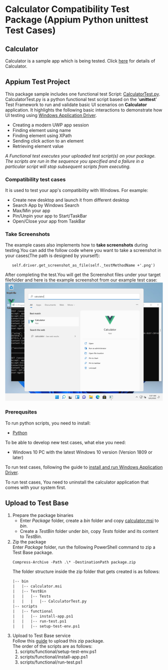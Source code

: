 # Calculator Compatibility Test Package (Appium Python unittest Test Cases)
## Calculator
Calculator is a sample app which is being tested. Click [here](../../../../Sample-App-Src/Calculator) for details of Calculator.

## Appium Test Project
This package sample includes one functional test Script: [CalculatorTest.py](./Tests). CalculatorTest.py is a python functional test script based on the '**unittest**' Test Framework to run and validate basic UI scenarios on **Calculator** application. It highlights the following basic interactions to demonstrate how UI testing using [Windows Application Driver](https://github.com/Microsoft/WinAppDriver).
- Creating a modern UWP app session
- Finding element using name
- Finding element using XPath
- Sending click action to an element
- Retrieving element value

*A Functional test executes your uploaded test script(s) on your package. The scripts are run in the sequence you specified and a failure in a particular script will stop subsequent scripts from executing.*

### Compatibility test cases
It is used to test your app's compatibility with Windows. For example:
- Create new desktop and launch it from different desktop
- Search App by Windows Search
- Max/Min your app
- Pin/Unpin your app to Start/TaskBar
- Open/Close your app from TaskBar

### Take Screenshots
The example cases also implements how to **take screenshots** during testing.You can add the follow code where you want to take a screenshot in your cases(The path is designed by yourself):
```
   self.driver.get_screenshot_as_file(self._testMethodName +'.png')
```
After completing the test.You will get the Screenshot files under your target filefolder and here is the example screenshot from our example test case:
![searchCalculator](.\test_searchCalculator.png)

### Prerequsites
To run python scripts, you need to install:
- [Python](https://www.python.org/downloads/)

To be able to develop new test cases, what else you need:
- Windows 10 PC with the latest Windows 10 version (Version 1809 or later)

To run test cases, following the guide to [install and run Windows Application Driver](https://github.com/microsoft/WinAppDriver/blob/master/README.md#installing-and-running-windows-application-driver).

To run test cases, You need to uninstall the calculator application that comes with your system first.

## Upload to Test Base
1. Prepare the package binaries
   - Enter *Package* folder, create a *bin* folder and copy [calculator.msi](../../Out-of-Box/Calculator-OOB-Sample/bin) to *bin*.
   - Create a *TestBin* folder under *bin*, copy *Tests* folder and its content to *TestBin*.
2. Zip the package  
   Enter *Package* folder, run the following PowerShell command to zip a Test Base package. 
    ```
    Compress-Archive -Path .\* -DestinationPath package.zip
    ```  
   The folder structure inside the zip folder that gets created is as follows:  
    ```
    |-- bin
    |   |-- calculator.msi
    |   |-- TestBin
    |   |   |-- Tests
    |   |   |   |-- CalculatorTest.py
    |-- scripts
    |   |-- functional
    |   |   |-- install-app.ps1
    |   |   |-- run-test.ps1
    |   |   |-- setup-test-env.ps1
    ```
3. Upload to Test Base service  
Follow this [guide](https://docs.microsoft.com/en-us/microsoft-365/test-base/uploadapplication?view=o365-worldwide) to upload this zip package.  
The order of the scripts are as follows:
    1. scripts/functional/setup-test-env.ps1
    1. scripts/functional/install-app.ps1
    1. scripts/functional/run-test.ps1
